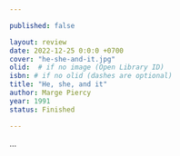 ```yaml
---

published: false

layout: review
date: 2022-12-25 0:0:0 +0700
cover: "he-she-and-it.jpg"
olid:  # if no image (Open Library ID)
isbn: # if no olid (dashes are optional)
title: "He, she, and it"
author: Marge Piercy
year: 1991
status: Finished 

---
```


...
